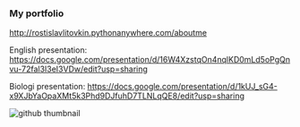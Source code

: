 ### My portfolio
http://rostislavlitovkin.pythonanywhere.com/aboutme

English presentation: https://docs.google.com/presentation/d/16W4XzstqOn4nqlKD0mLd5oPgQnvu-72fal3I3eI3VDw/edit?usp=sharing

Biologi presentation: https://docs.google.com/presentation/d/1kUJ_sG4-x9XJbYaOpaXMt5k3Phd9DJfuhD7TLNLqQE8/edit?usp=sharing

![github thumbnail](https://user-images.githubusercontent.com/77352013/166113688-e7c797e1-e267-41ec-854c-752ef09dc1e9.png)


<!--
**RostislavLitovkin/RostislavLitovkin** is a ✨ _special_ ✨ repository because its `README.md` (this file) appears on your GitHub profile.

Here are some ideas to get you started:

- 🔭 I’m currently working on ...
- 🌱 I’m currently learning ...
- 👯 I’m looking to collaborate on ...
- 🤔 I’m looking for help with ...
- 💬 Ask me about ...
- 📫 How to reach me: ...
- 😄 Pronouns: ...
- ⚡ Fun fact: ...
-->

